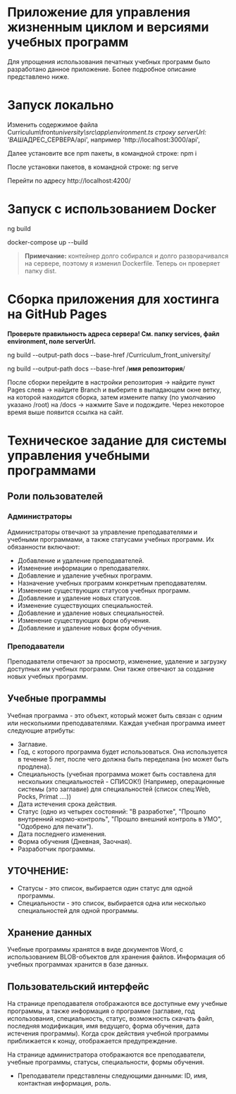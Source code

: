 # Приложение для управления жизненным циклом и версиями учебных программ

Для упрощения использования печатных учебных программ было разработано данное
приложение. Более подробное описание представлено ниже.

# Запуск локально

Изменить содержимое файла Curriculum\front*university\src\app\environment.ts
строку serverUrl: 'ВАШ*АДРЕС_СЕРВЕРА/api', например 'http://localhost:3000/api',

Далее установите все npm пакеты, в командной строке: npm i

После установки пакетов, в командной строке: ng serve

Перейти по адресу http://localhost:4200/

# Запуск с использованием Docker

ng build

docker-compose up --build

> **Примечание:** контейнер долго собирался и долго разворачивался на сервере,
> поэтому я изменил Dockerfile. Теперь он проверяет папку dist.

# Сборка приложения для хостинга на GitHub Pages

**Проверьте правильность адреса сервера! См. папку services, файл environment,
поле serverUrl.**

ng build --output-path docs --base-href /Curriculum_front_university/

ng build --output-path docs --base-href /**имя репозитория**/

После сборки перейдите в настройки репозитория -> найдите пункт Pages слева ->
найдите Branch и выберите в выпадающем окне ветку, на которой находится сборка,
затем измените папку (по умолчанию указано /root) на /docs -> нажмите Save и
подождите. Через некоторое время выше появится ссылка на сайт.

# Техническое задание для системы управления учебными программами

## Роли пользователей

### Администраторы

Администраторы отвечают за управление преподавателями и учебными программами, а
также статусами учебных программ. Их обязанности включают:

- Добавление и удаление преподавателей.
- Изменение информации о преподавателях.
- Добавление и удаление учебных программ.
- Назначение учебных программ конкретным преподавателям.
- Изменение существующих статусов учебных программ.
- Добавление и удаление новых статусов.
- Изменение существующих специальностей.
- Добавление и удаление новых специальностей.
- Изменение существующих форм обучения.
- Добавление и удаление новых форм обучения.

### Преподаватели

Преподаватели отвечают за просмотр, изменение, удаление и загрузку доступных им
учебных программ. Они также отвечают за создание новых учебных программ.

## Учебные программы

Учебная программа - это объект, который может быть связан с одним или
несколькими преподавателями. Каждая учебная программа имеет следующие атрибуты:

- Заглавие.
- Год, с которого программа будет использоваться. Она используется в течение 5
  лет, после чего должна быть переделана (но может быть продлена).
- Специальность (учебная программа может быть составлена для нескольких
  специальностей - СПИСОК!) (Например, операционные системы (это заглавие) для
  специальностей (список спец:Web, Pocks, Primat ....))
- Дата истечения срока действия.
- Статус (одно из четырех состояний: "В разработке", "Прошло внутренний
  нормо-контроль", "Прошло внешний контроль в УМО", "Одобрено для печати").
- Дата последнего изменения.
- Форма обучения (Дневная, Заочная).
- Разработчик программы.

## УТОЧНЕНИЕ:

- Статусы - это список, выбирается один статус для одной программы.
- Специальности - это список, выбирается одна или несколько специальностей для
  одной программы.

## Хранение данных

Учебные программы хранятся в виде документов Word, с использованием
BLOB-объектов для хранения файлов. Информация об учебных программах хранится в
базе данных.

## Пользовательский интерфейс

На странице преподавателя отображаются все доступные ему учебные программы, а
также информация о программе (заглавие, год использования, специальность,
статус, возможность скачать файл, последняя модификация, имя ведущего, форма
обучения, дата истечения программы). Когда срок действия учебной программы
приближается к концу, отображается предупреждение.

На странице администратора отображаются все преподаватели, учебные программы,
статусы, специальности, формы обучения.

- Преподаватели представлены следующими данными: ID, имя, контактная информация,
  роль.
